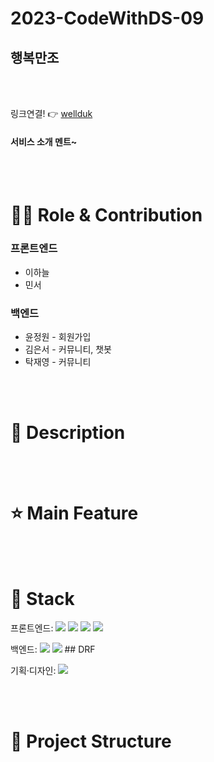 # 2023-CodeWithDS-09
## 행복만조
<br><br>

링크연결! 👉 [wellduk](http://43.202.146.56:8000/)

#### 서비스 소개 멘트~

<br><br>
# 👨‍💻 Role & Contribution

### 프론트엔드

<ul>
  <li>이하늘</li>
  <li>민서</li>

  

</ul>

### 백엔드

<ul>
  <li>윤정원 - 회원가입</li>
  <li>김은서 - 커뮤니티, 챗봇</li>
  <li>탁재영 - 커뮤니티</li>

  
  
</ul>
<br><br>

# 📖 Description



<br><br>

# ⭐ Main Feature



<br><br>
  
# 🔧 Stack
  <span>프론트엔드: </span> <img src="https://img.shields.io/badge/html-E34F26?style=for-the-badge&logo=html5&logoColor=white"> <img src="https://img.shields.io/badge/css-1572B6?style=for-the-badge&logo=css3&logoColor=white"> <img src="https://img.shields.io/badge/javascript-F7DF1E?style=for-the-badge&logo=javascript&logoColor=black">  <img src="https://img.shields.io/badge/react-61DAFB?style=for-the-badge&logo=react&logoColor=black"> 

  <span>백엔드: </span><img src="https://img.shields.io/badge/python-3776AB?style=for-the-badge&logo=python&logoColor=white"> <img src="https://img.shields.io/badge/django-092E20?style=for-the-badge&logo=Django&logoColor=white"> ## DRF

  <span>기획·디자인: </span> <img src="https://img.shields.io/badge/figma-F24E1E?style=for-the-badge&logo=figma&logoColor=white">

<br><br>

# 📂 Project Structure




<br><br>
  

  

